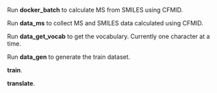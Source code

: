 Run **docker_batch** to calculate MS from SMILES using CFMID.

Run **data_ms** to collect MS and SMILES data calculated using CFMID.

Run **data_get_vocab** to get the vocabulary. Currently one character at a time.

Run **data_gen** to generate the train dataset.

**train**.

**translate**.